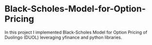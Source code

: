# Black-Scholes-Model-for-Option-Pricing
In this project I implemented Black-Scholes Model for Option Pricing of Duolingo (DUOL) leveraging yfinance and python libraries.
